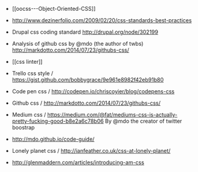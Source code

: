 * [[oocss---Object-Oriented-CSS]]
* http://www.dezinerfolio.com/2009/02/20/css-standards-best-practices
* Drupal css coding standard http://drupal.org/node/302199


* Analysis of github css by @mdo (the author of twbs)
http://markdotto.com/2014/07/23/githubs-css/

* [[css linter]]

* Trello css style / https://gist.github.com/bobbygrace/9e961e8982f42eb91b80
* Code pen css / http://codepen.io/chriscoyier/blog/codepens-css
* Github css  / http://markdotto.com/2014/07/23/githubs-css/

* Medium css / https://medium.com/@fat/mediums-css-is-actually-pretty-fucking-good-b8e2a6c78b06
By @mdo the creator of twitter boostrap
* http://mdo.github.io/code-guide/ 
*  Lonely planet css / http://ianfeather.co.uk/css-at-lonely-planet/
* http://glenmaddern.com/articles/introducing-am-css